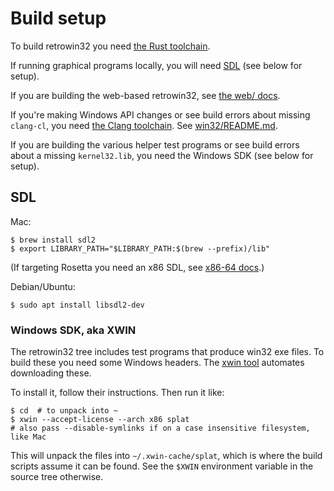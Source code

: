 # Build setup

To build retrowin32 you need [the Rust toolchain](https://rustup.rs/).

If running graphical programs locally, you will need
[SDL](https://www.libsdl.org/) (see below for setup).

If you are building the web-based retrowin32, see
[the web/ docs](../web/README.md).

If you're making Windows API changes or see build errors about missing
`clang-cl`, you need
[the Clang toolchain](https://releases.llvm.org/download.html). See
[win32/README.md](../win32/README.md).

If you are building the various helper test programs or see build errors about a
missing `kernel32.lib`, you need the Windows SDK (see below for setup).

## SDL

Mac:

```
$ brew install sdl2
$ export LIBRARY_PATH="$LIBRARY_PATH:$(brew --prefix)/lib"
```

(If targeting Rosetta you need an x86 SDL, see [x86-64 docs](x86-64.md).)

Debian/Ubuntu:

```
$ sudo apt install libsdl2-dev
```

### Windows SDK, aka XWIN

The retrowin32 tree includes test programs that produce win32 exe files. To
build these you need some Windows headers. The
[xwin tool](https://github.com/Jake-Shadle/xwin) automates downloading these.

To install it, follow their instructions. Then run it like:

```
$ cd  # to unpack into ~
$ xwin --accept-license --arch x86 splat
# also pass --disable-symlinks if on a case insensitive filesystem, like Mac
```

This will unpack the files into `~/.xwin-cache/splat`, which is where the build
scripts assume it can be found. See the `$XWIN` environment variable in the
source tree otherwise.
